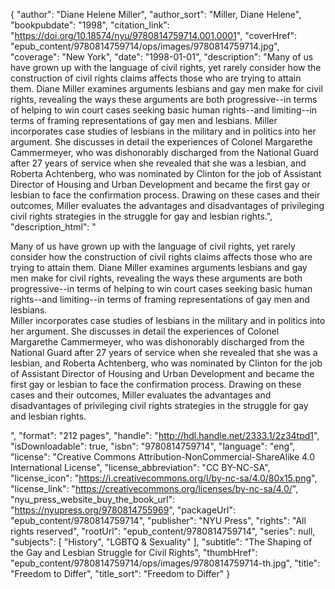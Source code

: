 {
  "author": "Diane Helene Miller",
  "author_sort": "Miller, Diane Helene",
  "bookpubdate": "1998",
  "citation_link": "https://doi.org/10.18574/nyu/9780814759714.001.0001",
  "coverHref": "epub_content/9780814759714/ops/images/9780814759714.jpg",
  "coverage": "New York",
  "date": "1998-01-01",
  "description": "Many of us have grown up with the language of civil rights, yet rarely consider how the construction of civil rights claims affects those who are trying to attain them. Diane Miller examines arguments lesbians and gay men make for civil rights, revealing the ways these arguments are both progressive--in terms of helping to win court cases seeking basic human rights--and limiting--in terms of framing representations of gay men and lesbians. Miller incorporates case studies of lesbians in the military and in politics into her argument.  She discusses in detail the experiences of Colonel Margarethe Cammermeyer, who was dishonorably discharged from the National Guard after 27 years of service when she revealed that she was a lesbian, and Roberta Achtenberg, who was nominated by Clinton for the job of Assistant Director of Housing and Urban Development and became the first gay or lesbian to face the confirmation process.  Drawing on these cases and their outcomes, Miller evaluates the advantages and disadvantages of privileging civil rights strategies in the struggle for gay and lesbian rights.",
  "description_html": "<p>Many of us have grown up with the language of civil rights, yet rarely consider how the construction of civil rights claims affects those who are trying to attain them. Diane Miller examines arguments lesbians and gay men make for civil rights, revealing the ways these arguments are both progressive--in terms of helping to win court cases seeking basic human rights--and limiting--in terms of framing representations of gay men and lesbians.<br> Miller incorporates case studies of lesbians in the military and in politics into her argument.  She discusses in detail the experiences of Colonel Margarethe Cammermeyer, who was dishonorably discharged from the National Guard after 27 years of service when she revealed that she was a lesbian, and Roberta Achtenberg, who was nominated by Clinton for the job of Assistant Director of Housing and Urban Development and became the first gay or lesbian to face the confirmation process.  Drawing on these cases and their outcomes, Miller evaluates the advantages and disadvantages of privileging civil rights strategies in the struggle for gay and lesbian rights.</p>",
  "format": "212 pages",
  "handle": "http://hdl.handle.net/2333.1/2z34tpd1",
  "isDownloadable": true,
  "isbn": "9780814759714",
  "language": "eng",
  "license": "Creative Commons Attribution-NonCommercial-ShareAlike 4.0 International License",
  "license_abbreviation": "CC BY-NC-SA",
  "license_icon": "https://i.creativecommons.org/l/by-nc-sa/4.0/80x15.png",
  "license_link": "https://creativecommons.org/licenses/by-nc-sa/4.0/",
  "nyu_press_website_buy_the_book_url": "https://nyupress.org/9780814755969",
  "packageUrl": "epub_content/9780814759714",
  "publisher": "NYU Press",
  "rights": "All rights reserved",
  "rootUrl": "epub_content/9780814759714",
  "series": null,
  "subjects": [
    "History",
    "LGBTQ & Sexuality"
  ],
  "subtitle": "The Shaping of the Gay and Lesbian Struggle for Civil Rights",
  "thumbHref": "epub_content/9780814759714/ops/images/9780814759714-th.jpg",
  "title": "Freedom to Differ",
  "title_sort": "Freedom to Differ"
}
